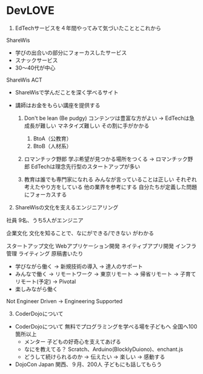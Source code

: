 # DevLOVE

1. EdTechサービスを４年間やってみて気づいたこととこれから

ShareWis

- 学びの出合いの部分にフォーカスしたサービス
- スナックサービス
- 30〜40代が中心

ShareWis ACT

- ShareWisで学んだことを深く学べるサイト
- 講師はお金をもらい講座を提供する

  1. Don't be lean (Be pudgy)
     コンテンツは豊富な方がよい
     → EdTechは急成長が難しい
       マネタイズ難しい
       その割に手がかかる

     1. BtoA（公教育）
     2. BtoB（人材系）

  2. ロマンチック野郎
     学ぶ希望が見つかる場所をつくる
     → ロマンチック野郎
     EdTechは理念先行型のスタートアップが多い

  3. 教育は誰でも専門家になれる
     みんなが言っていることは正しい
     それぞれ考えたやり方をしている
     他の業界を参考にする
     自分たちが定義した問題にフォーカスする


2. ShareWisの文化を支えるエンジニアリング

社員 9名、うち5人がエンジニア

企業文化
  文化を知ることで、なにができる/できない がわかる

スタートアップ文化
  Webアプリケーション開発
  ネイティブアプリ開発
  インフラ管理
  ライティング
    原稿書いたり

- 学びながら働く
  → 新規技術の導入
  → 達人のサポート
- みんなで働く
  → リモートワーク
    → 東京リモート
    → 帰省リモート
    → 子育てリモート(予定)
    → Pivotal
- 楽しみながら働く

Not Engineer Driven
→ Engineering Supported


3. CoderDojoについて

- CoderDojoについて
  無料でプログラミングを学べる場を子どもへ
  全国へ100箇所以上
  - メンター
    子どもの好奇心を支えてあげる
  - なにを教えてる？
    Scratch、Arduino(BlocklyDuiono)、enchant.js
  - どうして続けられるのか
    → 伝えたい
    → 楽しい
    → 感動する
- DojoCon Japan
  関西、９月、200人
  子どもにも話してもらう
